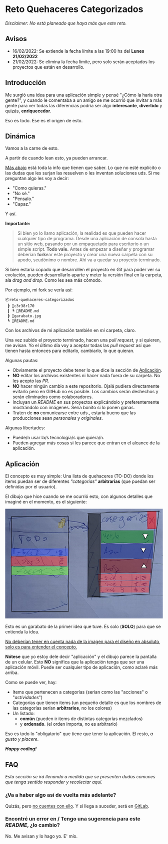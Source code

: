 # Reto Quehaceres Categorizados
*Disclaimer: No está planeado que haya más que este reto.*

## **Avisos**
- 16/02/2022: Se extiende la fecha límite a las 19:00 hs del **Lunes 21/02/2022**
- 21/02/2022: Se elimina la fecha límite, pero solo serán aceptados los proyectos que están en desarrollo.

## Introducción

Me surgió una idea para una aplicación simple y pensé "¿Cómo la haría otra gente?", y cuando le comentaba a un amigo se me ocurrió que invitar a más gente para ver todas las diferencias podría ser algo **interesante**, **divertido** y quizás, **enriquecedor**.

Eso es todo. Ese es el origen de esto.

## Dinámica

Vamos a la carne de esto.

A partir de cuando lean esto, ya pueden arrancar.

[Más abajo](#aplicación) está toda la info que tienen que saber. Lo que no esté explícito o las dudas que les surjan las resuelven o les inventan soluciones uds. Si me preguntan algo les voy a decir:

- "Como quieras."
- "No sé."
- "Pensalo."
- "Capaz."

Y así.

**Importante:**

> Si bien yo lo llamo aplicación, la realidad es que pueden hacer cualquier tipo de programa. Desde una aplicación de consola hasta un sitio web, pasando por un empaquetado para escritorio o un simple script. **Todo vale.**
Antes de empezar a diseñar y programar deberían **fork**ear este proyecto y crear una nueva carpeta con su apodo, seudónimo o nombre. Ahí va a quedar su proyecto terminado.

Si bien estaría copado que desarrollen el proyecto en Git para poder ver su evolución, pueden desarrollarlo aparte y meter la versión final en la carpeta, ala *drag and drop*. Como les sea más cómodo.

Por ejemplo, mi fork se vería así:
```
📦reto-quehaceres-categorizados
 ┣ 📂c3r38r170
 ┃ ┗ 📜README.md
 ┣ 📜garabato.jpg
 ┗ 📜README.md
```

Con los archivos de mi aplicación también en *mi* carpeta, claro.

Una vez subido el proyecto terminado, hacen una *pull request*, y si quieren, me avisan. Yo el último día voy a aceptar todas las *pull request* así que tienen hasta entonces para editarlo, cambiarlo, lo que quieran.

Algunas pautas:
- Obviamente el proyecto debe tener lo que dice la sección de [Aplicación](#aplicación).
- **NO** editar los archivos existentes ni hacer nada fuera de su carpeta. No les acepto las *PR*.
- **NO** hacer ningún cambio a este repositorio. Ojalá pudiera directamente evitarlo pero en GitHub no es posible. Los cambios serán deshechos y serán eliminados como colaboradores.
- Incluyan un *README* en sus proyectos explicándolo y preferentemente mostrándolo con imágenes. Sería bonito si lo ponen ganas.
- Traten de **no** comunicarse entre uds., estaría bueno que las producciones sean *personales* y *originales*.

Algunas libertades:
- Puede/n usar la/s tecnología/s que quiera/n.
- Pueden agregar más cosas si les parece que entran en el alcance de la aplicación.

## Aplicación

El concepto es muy simple: Una lista de quehaceres (TO-DO) donde los items puedan ser de diferentes *"categorías"* **arbitrarias** (que puedan ser definidas por el usuario).

El dibujo que hice cuando se me ocurrió esto, con algunos detalles que imaginé en el momento, es el siguiente:

![Garabato Inicial](./garabato.jpg)

Esto es un garabato de la primer idea que tuve. Es solo (**SOLO**) para que se entienda la idea.

<span style="text-decoration: underline">No deberían tener en cuenta nada de la imagen para el diseño en absoluto, solo es para entender el concepto.</span>

**Nótese** que yo estoy dele decir "aplicación" y el dibujo parece la pantalla de un celular. Esto **NO** significa que la aplicación tenga que ser una aplicación móvil. Puede ser cualquier tipo de aplicación, como aclaré más arriba.

Como se puede ver, hay:
- Items que pertenecen a categorías (serían como las "acciones" o "*actividades*")
- Categorías que tienen items (un pequeño detalle es que los nombres de las categorías serían **arbitrarios**, no los colores)
- Un listado:
  - **común** (pueden ir items de distintas categorías mezclados)
  - y **ordenado**. (el orden importa, no es arbitrario)

Eso es todo lo "obligatorio" que tiene que tener la aplicación. El resto, *a gusto y piacere*.

***Happy coding!***

## FAQ

*Esta sección se irá llenando a medida que se presenten dudas comunes que tenga sentido responder y recolectar aquí.*

### ¿Va a haber algo así de vuelta más adelante?
Quizás, pero [no cuentes con ello](https://c.tenor.com/FLV7sGtaM9oAAAAC/toy-story-woody.gif). Y si llega a suceder, será en [GitLab](https://gitlab.com).

### Encontré un error en / Tengo una sugerencia para este *README*, ¿lo cambio?
No. Me avisan y lo hago yo. E' mío.

